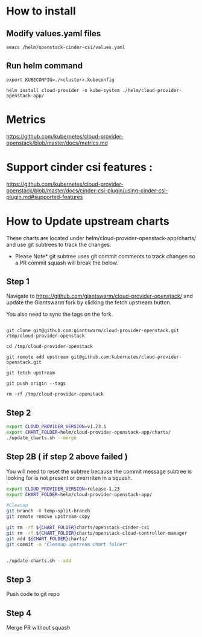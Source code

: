 # How to install

## Modify values.yaml files

`emacs /helm/openstack-cinder-csi/values.yaml`

## Run helm command 

```
export KUBECONFIG=./<cluster>.kubeconfig 

helm install cloud-provider -n kube-system ./helm/cloud-provider-openstack-app/

```

# Metrics

https://github.com/kubernetes/cloud-provider-openstack/blob/master/docs/metrics.md

# Support cinder csi features :

https://github.com/kubernetes/cloud-provider-openstack/blob/master/docs/cinder-csi-plugin/using-cinder-csi-plugin.md#supported-features


# How to Update upstream charts 

These charts are located under helm/cloud-provider-openstack-app/charts/ and use git subtrees to track the changes.

* Please Note* git subtree uses git commit comments to track changes so a PR commit squash will break the below.


## Step 1

Navigate to https://github.com/giantswarm/cloud-provider-openstack/ and update the Giantswarm fork by clicking the fetch upstream button.

You also need to sync the tags on the fork.

```

git clone git@github.com:giantswarm/cloud-provider-openstack.git /tmp/cloud-provider-openstack

cd /tmp/cloud-provider-openstack

git remote add upstream git@github.com:kubernetes/cloud-provider-openstack.git

git fetch upstream

git push origin --tags

rm -rf /tmp/cloud-provider-openstack

```

## Step 2

```bash
export CLOUD_PROVIDER_VERSION=v1.23.1
export CHART_FOLDER=helm/cloud-provider-openstack-app/charts/
./update_charts.sh --merge
```

## Step 2B ( if step 2 above failed )


You will need to reset the subtree because the commit message subtree is looking for is not present or overrriten in a squash.

```bash
export CLOUD_PROVIDER_VERSION=release-1.23
export CHART_FOLDER=helm/cloud-provider-openstack-app/

#Cleanup
git branch -D temp-split-branch
git remote remove upstream-copy

git rm -rf ${CHART_FOLDER}charts/openstack-cinder-csi
git rm -rf ${CHART_FOLDER}charts/openstack-cloud-controller-manager
git add ${CHART_FOLDER}charts/
git commit -m "Cleanup upstream chart folder"


./update-charts.sh --add
```

## Step 3

Push code to git repo

## Step 4

Merge PR without squash
